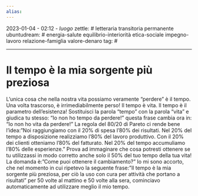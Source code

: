 ```yaml
---
alias: 
---
```

2023-01-04 - 02:12 - *luogo*
zettle: # letteraria transitoria permanente
ubuntudream: # energia-salute equilibrio-interiorità etica-sociale impegno-lavoro relazione-famiglia valore-denaro 
tag: #

---
# Il tempo è la mia sorgente più preziosa

L’unica cosa che nella nostra vita possiamo veramente “perdere” è il tempo. Una volta trascorso, è irrimediabilmente perso! Il tempo è vita. Il tempo è il parametro dell’esistenza! Sostituisci la parola “tempo” con la parola “vita” e giudica tu stesso: “Io non ho tempo da perdere!” questa frase cambia ora in: “Io non ho vita da perdere!” La regola del 80/20 di Pareto ci rende bene l’idea:”Noi raggiungiamo con il 20% di spesa l’80% dei risultati. Nel 20% del tempo a disposizione realizziamo l’80% del lavoro produttivo. Con il 20% dei clienti otteniamo l’80% del fatturato. Nel 20% del tempo accumuliamo l’80% delle esperienze.” Prova ad immaginare che cosa potresti ottenere se tu utilizzassi in modo corretto anche solo il 50% del tuo tempo della tua vita! La domanda è:”Come puoi ottenere il cambiamento?” Io mi sono accorto, che nel momento in cui ripetevo la seguente frase:”Il tempo è la mia sorgente più preziosa, per ciò la uso con cura per attività che portano a risultati” per 50 volte al mattino e 50 volte alla sera, cominciavo automaticamente ad utilizzare meglio il mio tempo.